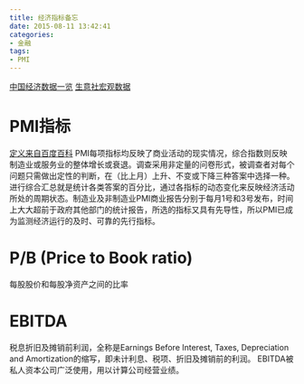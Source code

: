 ```yaml
---
title: 经济指标备忘
date: 2015-08-11 13:42:41
categories:
- 金融
tags:
- PMI
---
```

[中国经济数据一览](http://data.eastmoney.com/cjsj/pmi.html)
[生意社宏观数据](http://www.100ppi.com/mac/)

# PMI指标
[定义来自百度百科](http://baike.baidu.com/link?url=eUaKscKi0sI3rxGlGU4JN905pQb3Pn3dQGuPM-Neeg5R7ShewOa90vZUlPwXZPzVR4R07_t3GHNKcp5egONaAq)
PMI每项指标均反映了商业活动的现实情况，综合指数则反映制造业或服务业的整体增长或衰退。调查采用非定量的问卷形式，被调查者对每个问题只需做出定性的判断，在（比上月）上升、不变或下降三种答案中选择一种。进行综合汇总就是统计各类答案的百分比，通过各指标的动态变化来反映经济活动所处的周期状态。制造业及非制造业PMI商业报告分别于每月1号和3号发布，时间上大大超前于政府其他部门的统计报告，所选的指标又具有先导性，所以PMI已成为监测经济运行的及时、可靠的先行指标。


# P/B (Price to Book ratio)
每股股价和每股净资产之间的比率

# EBITDA
税息折旧及摊销前利润，全称是Earnings Before Interest, Taxes, Depreciation and Amortization的缩写，即未计利息、税项、折旧及摊销前的利润。 EBITDA被私人资本公司广泛使用，用以计算公司经营业绩。
